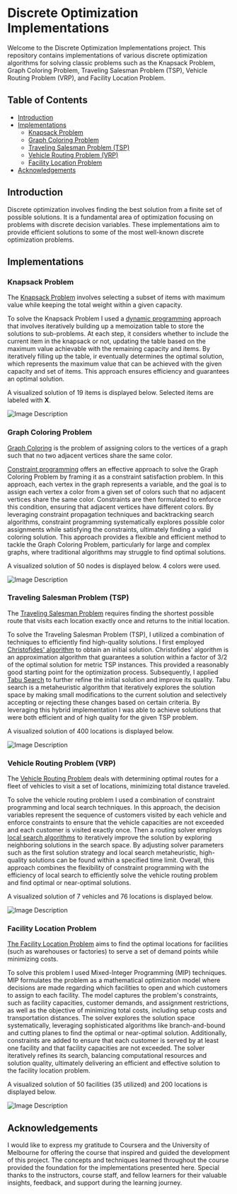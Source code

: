 # Discrete Optimization Implementations

Welcome to the Discrete Optimization Implementations project. 
This repository contains implementations of various discrete 
optimization algorithms for solving classic problems such as 
the Knapsack Problem, Graph Coloring Problem, Traveling Salesman Problem (TSP),
Vehicle Routing Problem (VRP), and Facility Location Problem.

## Table of Contents
- [Introduction](#introduction)
- [Implementations](#implementations)
  - [Knapsack Problem](#knapsack-problem)
  - [Graph Coloring Problem](#graph-coloring)
  - [Traveling Salesman Problem (TSP)](#traveling-salesman-problem-tsp)
  - [Vehicle Routing Problem (VRP)](#vehicle-routing-problem-vrp)
  - [Facility Location Problem](#facility-location-problem)
- [Acknowledgements](#acknowledgements)

## Introduction
Discrete optimization involves finding the best solution from a finite set of possible solutions. It is a fundamental area of optimization focusing on problems with discrete decision variables. These implementations aim to provide efficient solutions to some of the most well-known discrete optimization problems.

## Implementations

### Knapsack Problem

The [Knapsack Problem](https://en.wikipedia.org/wiki/Knapsack_problem)
involves selecting a subset of items with maximum value while
keeping the total weight within a given capacity.

To solve the Knapsack Problem I used a [dynamic programming](https://en.wikipedia.org/wiki/Dynamic_programming)
approach that involves iteratively building up a memoization table 
to store the solutions to sub-problems. At each step, it considers
whether to include the current item in the knapsack or not, 
updating the table based on the maximum value achievable with 
the remaining capacity and items. By iteratively filling up 
the table, ir eventually determines the optimal solution, 
which represents the maximum value that can be achieved with 
the given capacity and set of items. This approach ensures 
efficiency and guarantees an optimal solution.

A visualized solution of 19 items is displayed below. 
Selected items are labeled with **X**.

![Image Description](visualizations/knapsack.png)


### Graph Coloring Problem

[Graph Coloring](https://en.wikipedia.org/wiki/Graph_coloring) is 
the problem of assigning colors to the vertices of a graph such 
that no two adjacent vertices share the same color.

[Constraint programming](https://en.wikipedia.org/wiki/Constraint_programming)
offers an effective approach to solve the Graph Coloring Problem 
by framing it as a constraint satisfaction problem. In this approach, 
each vertex in the graph represents a variable, and the goal is 
to assign each vertex a color from a given set of colors such 
that no adjacent vertices share the same color. Constraints are 
then formulated to enforce this condition, ensuring that adjacent 
vertices have different colors. By leveraging constraint propagation 
techniques and backtracking search algorithms, constraint programming 
systematically explores possible color assignments while satisfying 
the constraints, ultimately finding a valid coloring solution. This 
approach provides a flexible and efficient method to tackle the 
Graph Coloring Problem, particularly for large and complex graphs, 
where traditional algorithms may struggle to find optimal solutions.

A visualized solution of 50 nodes is displayed below. 4 colors were used.

![Image Description](visualizations/coloring.png)

### Traveling Salesman Problem (TSP)
The [Traveling Salesman Problem](https://en.wikipedia.org/wiki/Travelling_salesman_problem) 
requires finding the shortest possible route that visits each location 
exactly once and returns to the initial location.

To solve the Traveling Salesman Problem (TSP), I utilized a 
combination of techniques to efficiently find high-quality solutions.
I first employed [Christofides' algorithm](https://en.wikipedia.org/wiki/Christofides_algorithm) 
to obtain an initial solution. Christofides' algorithm is an 
approximation algorithm that guarantees a solution within a 
factor of 3/2 of the optimal solution for metric TSP instances. 
This provided a reasonably good starting point for the optimization 
process. Subsequently, I applied [Tabu Search](https://en.wikipedia.org/wiki/Tabu_search)
to further refine the initial solution and improve its quality. 
Tabu search is a metaheuristic algorithm that iteratively explores 
the solution space by making small modifications to the current 
solution and selectively accepting or rejecting these changes 
based on certain criteria. By leveraging this hybrid implementation 
I was able to achieve solutions that were both efficient and of 
high quality for the given TSP problem.

A visualized solution of 400 locations is displayed below.

![Image Description](visualizations/tsp.png)

### Vehicle Routing Problem (VRP)
The [Vehicle Routing Problem](https://en.wikipedia.org/wiki/Vehicle_routing_problem) 
deals with determining optimal routes for a fleet of vehicles to 
visit a set of locations, minimizing total distance traveled.

To solve the vehicle routing problem I used a combination of 
constraint programming and local search techniques.  In this 
approach, the decision variables represent the sequence of 
customers visited by each vehicle and enforce constraints to
ensure that the vehicle capacities are not exceeded and each 
customer is visited exactly once. Then a routing solver employs 
[local search algorithms](https://en.wikipedia.org/wiki/Local_search_(optimization))
to iteratively improve the solution by exploring neighboring 
solutions in the search space. By adjusting solver parameters 
such as the first solution strategy and local search metaheuristic, 
high-quality solutions can be found within a specified time limit. 
Overall, this approach combines the flexibility of constraint 
programming with the efficiency of local search to efficiently 
solve the vehicle routing problem and find optimal or near-optimal 
solutions.

A visualized solution of 7 vehicles and 76 locations is displayed below.

![Image Description](visualizations/vrp.png)

### Facility Location Problem
[The Facility Location Problem](https://en.wikipedia.org/wiki/Facility_location_problem) 
aims to find the optimal locations for facilities 
(such as warehouses or factories) to serve a set of demand 
points while minimizing costs.

To solve this problem I used Mixed-Integer Programming (MIP) 
techniques. MIP formulates the problem as a mathematical 
optimization model where decisions are made regarding which 
facilities to open and which customers to assign to each facility. 
The model captures the problem's constraints, such as facility 
capacities, customer demands, and assignment restrictions, 
as well as the objective of minimizing total costs, including 
setup costs and transportation distances. The solver explores 
the solution space systematically, leveraging sophisticated 
algorithms like branch-and-bound and cutting planes to find 
the optimal or near-optimal solution. Additionally, constraints 
are added to ensure that each customer is served by at least 
one facility and that facility capacities are not exceeded. 
The solver iteratively refines its search, balancing computational 
resources and solution quality, ultimately delivering an 
efficient and effective solution to the facility location problem.

A visualized solution of 50 facilities (35 utilized) and 200 locations is displayed below.

![Image Description](visualizations/facility.png)

## Acknowledgements

I would like to express my gratitude to Coursera and the 
University of Melbourne for offering the course that inspired and guided 
the development of this project. The concepts and techniques learned 
throughout the course provided the foundation for the implementations 
presented here. Special thanks to the instructors, course staff, 
and fellow learners for their valuable insights, feedback, and support 
during the learning journey.